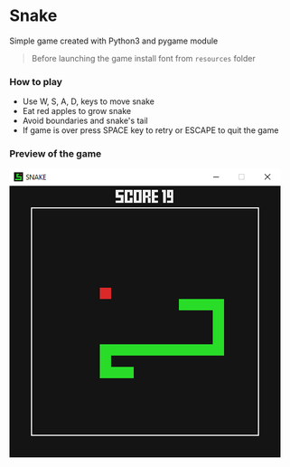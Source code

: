 # Snake
Simple game created with Python3 and pygame module
> Before launching the game install font from `resources` folder
### How to play
- Use W, S, A, D, keys to move snake
- Eat red apples to grow snake
- Avoid boundaries and snake's tail
- If game is over press SPACE key to retry or ESCAPE to quit the game

### Preview of the game
![Preview of the game](resources/preview.png)

